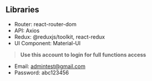 ## Libraries

- Router: react-router-dom
- API: Axios
- Redux: @reduxjs/toolkit, react-redux
- UI Component: Material-UI

> **Use this account to login for full functions access**

- Email: admintest@gmail.com
- Password: abc123456
